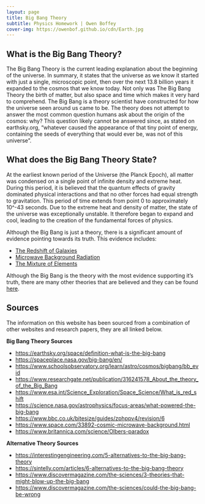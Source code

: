 ```yaml
---
layout: page
title: Big Bang Theory
subtitle: Physics Homework | Owen Boffey
cover-img: https://owenbof.github.io/cdn/Earth.jpg
---
```


## What is the Big Bang Theory?
The Big Bang Theory is the current leading explanation about the beginning of the universe. In summary, it states that the universe as we know it started with just a single, microscopic point, then over the next 13.8 billion years it expanded to the cosmos that we know today. Not only was The Big Bang Theory the birth of matter, but also space and time which makes it very hard to comprehend. 
The Big Bang is a theory scientist have constructed for how the universe seen around us came to be. The theory does not attempt to answer the most common question humans ask about the origin of the cosmos: why? This question likely cannot be answered since, as stated on earthsky.org, “whatever caused the appearance of that tiny point of energy, containing the seeds of everything that would ever be, was not of this universe”.

## What does the Big Bang Theory State?
At the earliest known period of the Universe (the Planck Epoch), all matter was condensed on a single point of infinite density and extreme heat. During this period, it is believed that the quantum effects of gravity dominated physical interactions and that no other forces had equal strength to gravitation.
This period of time extends from point 0 to approximately 10^-43 seconds. Due to the extreme heat and density of matter, the state of the universe was exceptionally unstable. It therefore began to expand and cool, leading to the creation of the fundamental forces of physics.


Although the Big Bang is just a theory, there is a significant amount of evidence pointing towards its truth. This evidence includes: 
* [The Redshift of Galaxies](/redshift) 
* [Microwave Background Radiation](/microwave-background-radiation)
* [The Mixture of Elements](/mixture-of-elements)

Although the Big Bang is the theory with the most evidence supporting it’s truth, there are many other theories that are believed and they can be found [here](https://physics.owenboffey.com/alternative-theories/).

## Sources

The information on this website has been sourced from a combination of other websites and research papers, they are all linked below.

**Big Bang Theory Sources**
* https://earthsky.org/space/definition-what-is-the-big-bang
* https://spaceplace.nasa.gov/big-bang/en/
* https://www.schoolsobservatory.org/learn/astro/cosmos/bigbang/bb_evid
* https://www.researchgate.net/publication/316241578_About_the_theory_of_the_Big_Bang
* https://www.esa.int/Science_Exploration/Space_Science/What_is_red_shift
* https://science.nasa.gov/astrophysics/focus-areas/what-powered-the-big-bang
* https://www.bbc.co.uk/bitesize/guides/zphppv4/revision/6
* https://www.space.com/33892-cosmic-microwave-background.html
* https://www.britannica.com/science/Olbers-paradox

**Alternative Theory Sources**
* https://interestingengineering.com/5-alternatives-to-the-big-bang-theory
* https://sintelly.com/articles/6-alternatives-to-the-big-bang-theory
* https://www.discovermagazine.com/the-sciences/3-theories-that-might-blow-up-the-big-bang
* https://www.discovermagazine.com/the-sciences/could-the-big-bang-be-wrong






